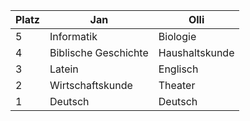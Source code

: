 Platz | Jan | Olli
------ | ------|----------
5      |Informatik|Biologie
4      |Biblische Geschichte | Haushaltskunde
3      |Latein| Englisch
2      |Wirtschaftskunde| Theater
1      |Deutsch| Deutsch

